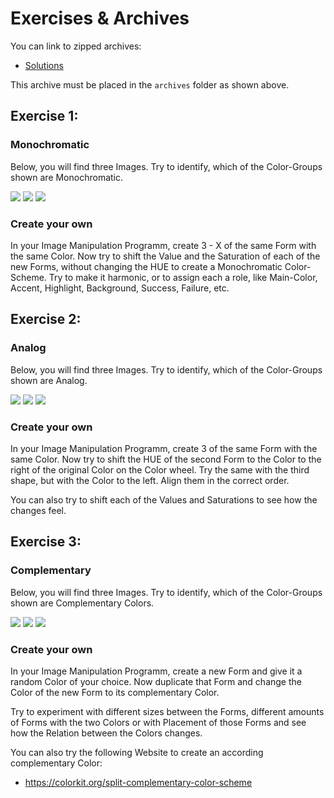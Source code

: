 # Exercises & Archives

You can link to zipped archives:

- [Solutions](./archives/archive.zip)

This archive must be placed in the `archives` folder as shown above.

## Exercise 1:

### Monochromatic

Below, you will find three Images. Try to identify, which of the Color-Groups shown are Monochromatic.

![](img/colorwheelValue.png)
![](img/colorwheelValue.png)
![](img/colorwheelValue.png)


### Create your own

In your Image Manipulation Programm, create 3 - X of the same Form with the same Color. Now try to shift the Value and the Saturation of each of the new Forms, without changing the HUE to create a Monochromatic Color-Scheme. Try to make it harmonic, or to assign each a role, like Main-Color, Accent, Highlight, Background, Success, Failure, etc.

## Exercise 2:

### Analog

Below, you will find three Images. Try to identify, which of the Color-Groups shown are Analog.

![](img/colorwheelValue.png)
![](img/colorwheelValue.png)
![](img/colorwheelValue.png)


### Create your own

In your Image Manipulation Programm, create 3 of the same Form with the same Color. Now try to shift the HUE of the second Form to the Color to the right of the original Color on the Color wheel. Try the same with the third shape, but with the Color to the left. Align them in the correct order.

You can also try to shift each of the Values and Saturations to see how the changes feel.

## Exercise 3:

### Complementary

Below, you will find three Images. Try to identify, which of the Color-Groups shown are Complementary Colors.

![](img/colorwheelValue.png)
![](img/colorwheelValue.png)
![](img/colorwheelValue.png)


### Create your own

In your Image Manipulation Programm, create a new Form and give it a random Color of your choice. Now duplicate that Form and change the Color of the new Form to its complementary Color.

Try to experiment with different sizes between the Forms, different amounts of Forms with the two Colors or with Placement of those Forms and see how the Relation between the Colors changes.

You can also try the following Website to create an according complementary Color:

- https://colorkit.org/split-complementary-color-scheme
